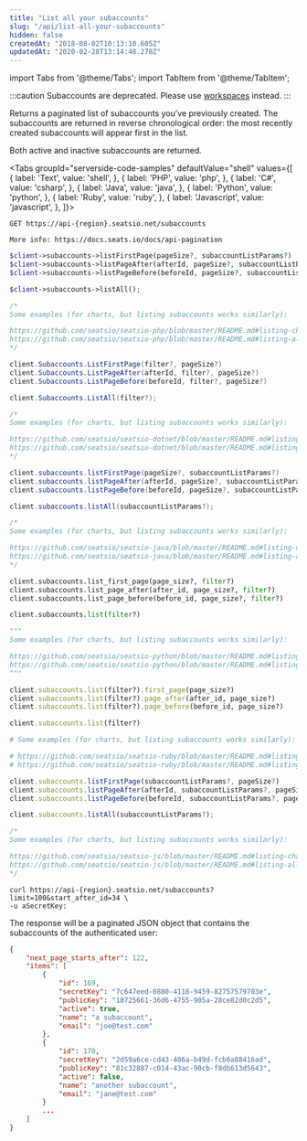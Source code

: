 ```yaml
---
title: "List all your subaccounts"
slug: "/api/list-all-your-subaccounts"
hidden: false
createdAt: "2018-08-02T10:13:10.605Z"
updatedAt: "2020-02-28T13:14:48.278Z"
---
```


import Tabs from '@theme/Tabs';
import TabItem from '@theme/TabItem';


:::caution 
Subaccounts are deprecated. Please use [workspaces](/docs/api/workspaces) instead.
:::

Returns a paginated list of subaccounts you’ve previously created. The subaccounts are returned in reverse chronological order: the most recently created subaccounts will appear first in the list.

Both active and inactive subaccounts are returned.



<Tabs 
  groupId="serverside-code-samples"
  defaultValue="shell"
  values={[
{ label: 'Text', value: 'shell', },
{ label: 'PHP', value: 'php', },
{ label: 'C#', value: 'csharp', },
{ label: 'Java', value: 'java', },
{ label: 'Python', value: 'python', },
{ label: 'Ruby', value: 'ruby', },
{ label: 'Javascript', value: 'javascript', },
]}>
<TabItem value='shell'>

```shell
GET https://api-{region}.seatsio.net/subaccounts

More info: https://docs.seats.io/docs/api-pagination
```

</TabItem>
<TabItem value='php'>

```php
$client->subaccounts->listFirstPage(pageSize?, subaccountListParams?)
$client->subaccounts->listPageAfter(afterId, pageSize?, subaccountListParams?)
$client->subaccounts->listPageBefore(beforeId, pageSize?, subaccountListParams?)

$client->subaccounts->listAll();

/*
Some examples (for charts, but listing subaccounts works similarly):

https://github.com/seatsio/seatsio-php/blob/master/README.md#listing-charts-page-by-page
https://github.com/seatsio/seatsio-php/blob/master/README.md#listing-all-charts
*/
```

</TabItem>
<TabItem value='csharp'>

```csharp
client.Subaccounts.ListFirstPage(filter?, pageSize?)
client.Subaccounts.ListPageAfter(afterId, filter?, pageSize?)
client.Subaccounts.ListPageBefore(beforeId, filter?, pageSize?)

client.Subaccounts.ListAll(filter?);

/*
Some examples (for charts, but listing subaccounts works similarly):

https://github.com/seatsio/seatsio-dotnet/blob/master/README.md#listing-charts-page-by-page
https://github.com/seatsio/seatsio-dotnet/blob/master/README.md#listing-all-charts
*/
```

</TabItem>
<TabItem value='java'>

```java
client.subaccounts.listFirstPage(pageSize?, subaccountListParams?)
client.subaccounts.listPageAfter(afterId, pageSize?, subaccountListParams?)
client.subaccounts.listPageBefore(beforeId, pageSize?, subaccountListParams?)

client.subaccounts.listAll(subaccountListParams?);

/*
Some examples (for charts, but listing subaccounts works similarly):

https://github.com/seatsio/seatsio-java/blob/master/README.md#listing-charts-page-by-page
https://github.com/seatsio/seatsio-java/blob/master/README.md#listing-all-charts
*/
```

</TabItem>
<TabItem value='python'>

```python
client.subaccounts.list_first_page(page_size?, filter?)
client.subaccounts.list_page_after(after_id, page_size?, filter?)
client.subaccounts.list_page_before(before_id, page_size?, filter?)

client.subaccounts.list(filter?)

"""
Some examples (for charts, but listing subaccounts works similarly):

https://github.com/seatsio/seatsio-python/blob/master/README.md#listing-charts-page-by-page
https://github.com/seatsio/seatsio-python/blob/master/README.md#listing-all-charts
"""
```

</TabItem>
<TabItem value='ruby'>

```ruby
client.subaccounts.list(filter?).first_page(page_size?)
client.subaccounts.list(filter?).page_after(after_id, page_size?)
client.subaccounts.list(filter?).page_before(before_id, page_size?)

client.subaccounts.list(filter?)

# Some examples (for charts, but listing subaccounts works similarly):

# https://github.com/seatsio/seatsio-ruby/blob/master/README.md#listing-charts-page-by-page
# https://github.com/seatsio/seatsio-ruby/blob/master/README.md#listing-all-charts
```

</TabItem>
<TabItem value='javascript'>

```javascript
client.subaccounts.listFirstPage(subaccountListParams?, pageSize?)
client.subaccounts.listPageAfter(afterId, subaccountListParams?, pageSize?)
client.subaccounts.listPageBefore(beforeId, subaccountListParams?, pageSize?)

client.subaccounts.listAll(subaccountListParams?);

/*
Some examples (for charts, but listing subaccounts works similarly):

https://github.com/seatsio/seatsio-js/blob/master/README.md#listing-charts-page-by-page
https://github.com/seatsio/seatsio-js/blob/master/README.md#listing-all-charts
*/
```

</TabItem>
</Tabs>





```shell
curl https://api-{region}.seatsio.net/subaccounts?limit=100&start_after_id=34 \
-u aSecretKey:
```

The response will be a paginated JSON object that contains the subaccounts of the authenticated user: 

```json
{
    "next_page_starts_after": 122,
    "items": [
        {
            "id": 169,
            "secretKey": "7c647eed-0880-4118-9459-82757579703e",
            "publicKey": "18725661-36d6-4755-905a-28ce82d0c2d5",
            "active": true,
            "name": "a subaccount",
            "email": "joe@test.com"
        },
        {
            "id": 170,
            "secretKey": "2d59a6ce-cd43-406a-b49d-fcb0a88416ad",
            "publicKey": "81c32887-c014-43ac-90cb-f8db613d5643",
            "active": false,
            "name": "another subaccount",
            "email": "jane@test.com"
        }
        ...
    ]
}

```

